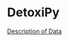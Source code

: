 # DetoxiPy

[Description of Data](https://www.kaggle.com/c/jigsaw-unintended-bias-in-toxicity-classification/data)
